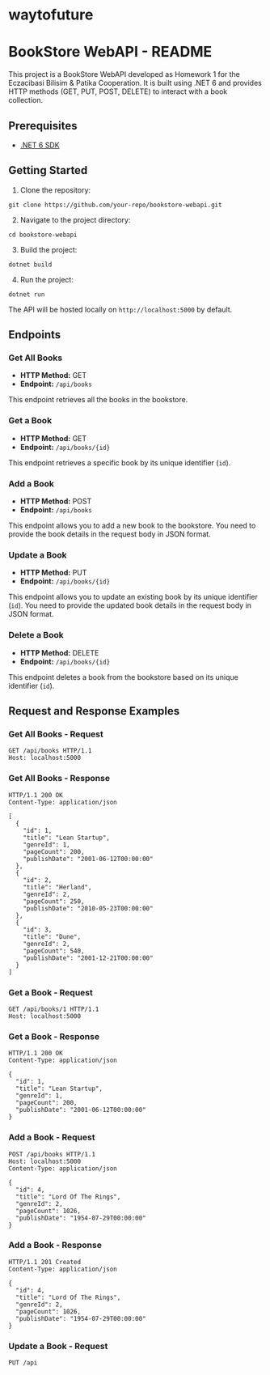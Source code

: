 # waytofuture
# BookStore WebAPI - README

This project is a BookStore WebAPI developed as Homework 1 for the Eczacibasi Bilisim & Patika Cooperation. It is built using .NET 6 and provides HTTP methods (GET, PUT, POST, DELETE) to interact with a book collection.

## Prerequisites
- [.NET 6 SDK](https://dotnet.microsoft.com/download/dotnet/6.0)

## Getting Started

1. Clone the repository:

```
git clone https://github.com/your-repo/bookstore-webapi.git
```

2. Navigate to the project directory:

```
cd bookstore-webapi
```

3. Build the project:

```
dotnet build
```

4. Run the project:

```
dotnet run
```

The API will be hosted locally on `http://localhost:5000` by default.

## Endpoints

### Get All Books

- **HTTP Method:** GET
- **Endpoint:** `/api/books`

This endpoint retrieves all the books in the bookstore.

### Get a Book

- **HTTP Method:** GET
- **Endpoint:** `/api/books/{id}`

This endpoint retrieves a specific book by its unique identifier (`id`).

### Add a Book

- **HTTP Method:** POST
- **Endpoint:** `/api/books`

This endpoint allows you to add a new book to the bookstore. You need to provide the book details in the request body in JSON format.

### Update a Book

- **HTTP Method:** PUT
- **Endpoint:** `/api/books/{id}`

This endpoint allows you to update an existing book by its unique identifier (`id`). You need to provide the updated book details in the request body in JSON format.

### Delete a Book

- **HTTP Method:** DELETE
- **Endpoint:** `/api/books/{id}`

This endpoint deletes a book from the bookstore based on its unique identifier (`id`).

## Request and Response Examples

### Get All Books - Request

```http
GET /api/books HTTP/1.1
Host: localhost:5000
```

### Get All Books - Response

```http
HTTP/1.1 200 OK
Content-Type: application/json

[
  {
    "id": 1,
    "title": "Lean Startup",
    "genreId": 1,
    "pageCount": 200,
    "publishDate": "2001-06-12T00:00:00"
  },
  {
    "id": 2,
    "title": "Herland",
    "genreId": 2,
    "pageCount": 250,
    "publishDate": "2010-05-23T00:00:00"
  },
  {
    "id": 3,
    "title": "Dune",
    "genreId": 2,
    "pageCount": 540,
    "publishDate": "2001-12-21T00:00:00"
  }
]
```

### Get a Book - Request

```http
GET /api/books/1 HTTP/1.1
Host: localhost:5000
```

### Get a Book - Response

```http
HTTP/1.1 200 OK
Content-Type: application/json

{
  "id": 1,
  "title": "Lean Startup",
  "genreId": 1,
  "pageCount": 200,
  "publishDate": "2001-06-12T00:00:00"
}
```

### Add a Book - Request

```http
POST /api/books HTTP/1.1
Host: localhost:5000
Content-Type: application/json

{
  "id": 4,
  "title": "Lord Of The Rings",
  "genreId": 2,
  "pageCount": 1026,
  "publishDate": "1954-07-29T00:00:00"
}
```

### Add a Book - Response

```http
HTTP/1.1 201 Created
Content-Type: application/json

{
  "id": 4,
  "title": "Lord Of The Rings",
  "genreId": 2,
  "pageCount": 1026,
  "publishDate": "1954-07-29T00:00:00"
}
```

### Update a Book - Request

```http
PUT /api
